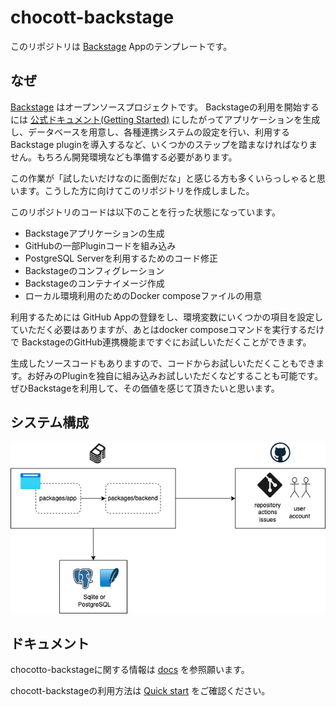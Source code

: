 # chocott-backstage

このリポジトリは [Backstage](https://backstage.io) Appのテンプレートです。

## なぜ

[Backstage](https://backstage.io) はオープンソースプロジェクトです。
Backstageの利用を開始するには [公式ドキュメント(Getting Started)](https://backstage.io/docs/getting-started/) にしたがってアプリケーションを生成し、データベースを用意し、各種連携システムの設定を行い、利用するBackstage pluginを導入するなど、いくつかのステップを踏まなければなりません。もちろん開発環境なども準備する必要があります。

この作業が「試したいだけなのに面倒だな」と感じる方も多くいらっしゃると思います。こうした方に向けてこのリポジトリを作成しました。

このリポジトリのコードは以下のことを行った状態になっています。

- Backstageアプリケーションの生成
- GitHubの一部Pluginコードを組み込み
- PostgreSQL Serverを利用するためのコード修正
- Backstageのコンフィグレーション
- Backstageのコンテナイメージ作成
- ローカル環境利用のためのDocker composeファイルの用意

利用するためには GitHub Appの登録をし、環境変数にいくつかの項目を設定していただく必要はありますが、あとはdocker composeコマンドを実行するだけで
BackstageのGitHub連携機能まですぐにお試しいただくことができます。

生成したソースコードもありますので、コードからお試しいただくこともできます。お好みのPluginを独自に組み込みお試しいただくなどすることも可能です。
ぜひBackstageを利用して、その価値を感じて頂きたいと思います。

## システム構成

![system-overview](./chocott-contents/docs/system-overview.drawio.png)

## ドキュメント

chocotto-backstageに関する情報は [docs](./chocott-contents/docs/index.md) を参照願います。

chocott-backstageの利用方法は [Quick start](./chocott-contents/docs/quick-start/index.md) をご確認ください。

